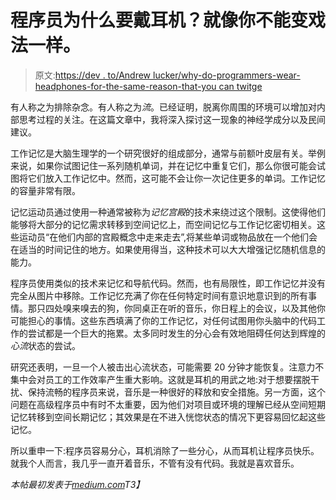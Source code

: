 # 程序员为什么要戴耳机？就像你不能变戏法一样。

> 原文:[https://dev . to/Andrew lucker/why-do-programmers-wear-headphones-for-the-same-reason-that-you can twitge](https://dev.to/andrewlucker/why-do-programmers-wear-headphones-for-the-same-reason-that-you-cantjuggle)

有人称之为排除杂念。有人称之为*流*。已经证明，脱离你周围的环境可以增加对内部思考过程的关注。在这篇文章中，我将深入探讨这一现象的神经学成分以及民间建议。

工作记忆是大脑生理学的一个研究很好的组成部分，通常与前额叶皮层有关。举例来说，如果你试图记住一系列随机单词，并在记忆中重复它们，那么你很可能会试图将它们放入工作记忆中。然而，这可能不会让你一次记住更多的单词。工作记忆的容量非常有限。

记忆运动员通过使用一种通常被称为*记忆宫殿*的技术来绕过这个限制。这使得他们能够将大部分的记忆需求转移到空间记忆上，而空间记忆与工作记忆密切相关。这些运动员“在他们内部的宫殿概念中走来走去”,将某些单词或物品放在一个他们会在适当的时间记住的地方。如果使用得当，这种技术可以大大增强记忆随机信息的能力。

程序员使用类似的技术来记忆和导航代码。然而，也有局限性，即工作记忆并没有完全从图片中移除。工作记忆充满了你在任何特定时间有意识地意识到的所有事情。那只四处嗅来嗅去的狗，你同桌正在听的音乐，你日程上的会议，以及其他你可能担心的事情。这些东西填满了你的工作记忆，对任何试图用你头脑中的代码工作的尝试都是一个巨大的拖累。太多同时发生的分心会有效地阻碍任何达到辉煌的*心流*状态的尝试。

研究还表明，一旦一个人被击出心流状态，可能需要 20 分钟才能恢复。注意力不集中会对员工的工作效率产生重大影响。这就是耳机的用武之地:对于想要摆脱干扰、保持流畅的程序员来说，音乐是一种很好的释放和安全措施。另一方面，这个问题在高级程序员中有时不太重要，因为他们对项目或环境的理解已经从空间短期记忆转移到空间长期记忆；其效果是在不进入恍惚状态的情况下更容易回忆起这些记忆。

所以重申一下:程序员容易分心，耳机消除了一些分心，从而耳机让程序员快乐。就我个人而言，我几乎一直开着音乐，不管有没有代码。我就是喜欢音乐。

*本帖最初发表于[medium.com](https://hackernoon.com/why-do-programmers-where-headphones-5ca3a2f81266)T3】*